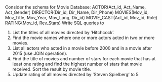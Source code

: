 Consider the schema for Movie Database:
ACTOR(Act_id, Act_Name, Act_Gender)
DIRECTOR(Dir_id, Dir_Name, Dir_Phone)
MOVIES(Mov_id, Mov_Title, Mov_Year, Mov_Lang, Dir_id)
MOVIE_CAST(Act_id, Mov_id, Role)
RATING(Mov_id, Rev_Stars)
Write SQL queries to
1. List the titles of all movies directed by ‘Hitchcock’.
2. Find the movie names where one or more actors acted in two or more movies.
3. List all actors who acted in a movie before 2000 and in a movie after 2015 (use JOIN operation).
4. Find the title of movies and number of stars for each movie that has at least one rating and find the
highest number of stars that movie received. Sort the result by movie title.
5. Update rating of all movies directed by ‘Steven Spielberg’ to 5
